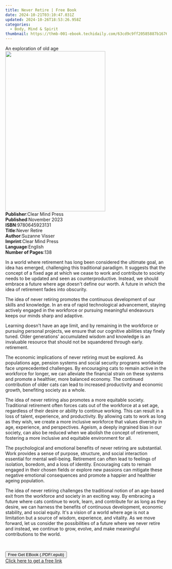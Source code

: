 ```yaml
---
title: Never Retire | Free Book
date: 2024-10-21T03:10:47.031Z
updated: 2024-10-26T18:53:26.958Z
categories:
  - Body, Mind & Spirit
thumbnail: https://thmb-001-ebook.techidaily.com/63cd9c9ff20585887b1676cda2f75f24828254e49ff841b72138d7400c4ef0d7.jpg
---
```

<main id="book-container">
  <div class="flex flex-col">
    <div class="book-brief flex-1 py-6 px-4 sm:p-6 md:py-10 md:px-8">
      <!-- brief-->
      <div class="book-brief-main">An exploration of old age</div>
    </div>
    <div
      class="book-meta-info flex-1 grid gap-4 col-start-1 col-end-3 row-start-1 sm:mb-6 sm:grid-cols-4 lg:gap-6 lg:col-start-2 lg:row-end-6 lg:row-span-6 lg:mb-0"
    >
      <div
        class="book-meta-info-left place-content-center mt-4 p-4 text-sm leading-6 col-start-2 col-span-2 dark:text-slate-400"
      >
        <img
          class="w-full h-500 object-cover rounded-lg sm:h-255 sm:col-span-2 lg:col-span-full"
          src="https://img-001-ebook.techidaily.com/203769452add312ae44d0eb2734099a5783af73c0b83c3c9ea4680920022204e.jpg"
          alt=""
          width="312"
          height="500"
        />
      </div>
      <div
        class="book-meta-info-right mt-2 col-start-1 row-start-2 col-span-3 self-center"
      >
        <!-- meta data  -->
        <div class="flex flex-col px-4 md:px-8">
          <div class="flex-1">
            <strong>Publisher</strong>:<span class="px-2"
              >Clear Mind Press</span
            >
          </div>
          <div class="flex-1">
            <strong>Published</strong>:<span class="px-2">November 2023</span>
          </div>
          <div class="flex-1">
            <strong>ISBN</strong>:<span class="px-2">9780645923131</span>
          </div>
          <div class="flex-1">
            <strong>Title</strong>:<span class="px-2">Never Retire</span>
          </div>
          <div class="flex-1">
            <strong>Author</strong>:<span class="px-2">Suzanne Visser</span>
          </div>
          <div class="flex-1">
            <strong>Imprint</strong>:<span class="px-2">Clear Mind Press</span>
          </div>
          <div class="flex-1">
            <strong>Language</strong>:<span class="px-2">English</span>
          </div>
          <div class="flex-1">
            <strong>Number of Pages</strong>:<span class="px-2">138</span>
          </div>
        </div>
      </div>
    </div>
    <div class="book-description flex-1 py-6 px-4 sm:p-6 md:py-10 md:px-8">
      <div class="book-description-main">
        <div accordion-content="" id="description">
          <p>
            In a world where retirement has long been considered the ultimate
            goal, an idea has emerged, challenging this traditional paradigm. It
            suggests that the concept of a fixed age at which we cease to work
            and contribute to society needs to be updated and seen as
            counterproductive. Instead, we should embrace a future where age
            doesn't define our worth. A future in which the idea of retirement
            fades into obscurity.
          </p>
          <p>
            The idea of never retiring promotes the continuous development of
            our skills and knowledge. In an era of rapid technological
            advancement, staying actively engaged in the workforce or pursuing
            meaningful endeavours keeps our minds sharp and adaptive.
          </p>
          <p>
            Learning doesn't have an age limit, and by remaining in the
            workforce or pursuing personal projects, we ensure that our
            cognitive abilities stay finely tuned. Older generations'
            accumulated wisdom and knowledge is an invaluable resource that
            should not be squandered through early. retirement.
          </p>
          <p>
            The economic implications of never retiring must be explored. As
            populations age, pension systems and social security programs
            worldwide face unprecedented challenges. By encouraging cats to
            remain active in the workforce for longer, we can alleviate the
            financial strain on these systems and promote a healthier, more
            balanced economy. The continued contribution of older cats can lead
            to increased productivity and economic growth, benefiting society as
            a whole.
          </p>
          <p>
            The idea of never retiring also promotes a more equitable society.
            Traditional retirement often forces cats out of the workforce at a
            set age, regardless of their desire or ability to continue working.
            This can result in a loss of talent, experience, and productivity.
            By allowing cats to work as long as they wish, we create a more
            inclusive workforce that values diversity in age, experience, and
            perspectives. Ageism, a deeply ingrained bias in our society, can
            also be reduced when we abolish the concept of retirement, fostering
            a more inclusive and equitable environment for all.
          </p>
          <p>
            The psychological and emotional benefits of never retiring are
            substantial. Work provides a sense of purpose, structure, and social
            interaction essential for mental well-being. Retirement can often
            lead to feelings of isolation, boredom, and a loss of identity.
            Encouraging cats to remain engaged in their chosen fields or explore
            new passions can mitigate these negative emotional consequences and
            promote a happier and healthier ageing population.
          </p>
          <p>
            The idea of never retiring challenges the traditional notion of an
            age-based exit from the workforce and society in an exciting way. By
            embracing a future where cats continue to work, learn, and
            contribute for as long as they desire, we can harness the benefits
            of continuous development, economic stability, and social equity.
            It's a vision of a world where age is not a limitation but a source
            of wisdom, experience, and vitality. As we move forward, let us
            consider the possibilities of a future where we never retire and
            instead, we continue to grow, evolve, and make meaningful
            contributions to the world.
          </p>
          <p><br /></p>
        </div>
        <div class="accordion-fader"></div>
      </div>
    </div>
    <div class="book-excerpts flex-1 py-6 px-4 sm:p-6 md:py-10 md:px-8"></div>
    <div
      class="book-about-author flex-1 py-6 px-4 sm:p-6 md:py-10 md:px-8"
    ></div>
    <div class="book-free-get flex-1 py-6 px-4 sm:p-6 md:py-10 md:px-8">
      <button
        id="btn-free-get"
        class="bg-blue-500 hover:bg-blue-700 text-white font-bold py-2 px-4 rounded"
      >
        Free Get EBook (.PDF/.epub)
      </button>
      <div id="countdown-display" class="px-2 text-lg mt-2"></div>
      <a
        id="free-link"
        class="hidden bg-blue-500 hover:bg-blue-700 text-white font-bold py-2 px-4 rounded"
        href="https://www.ebooks.com/en-us/book/211158463/never-retire/suzanne-visser/"
        target="_blank"
        >Click here to get a free link</a
      >
    </div>
    <script>
      let countdownTime = 0;
      let countdownInterval = null;
      document
        .getElementById('btn-free-get')
        .addEventListener('click', startCountdown);
      function startCountdown() {
        countdownTime = new Date().getTime() + 60000 * 3;
        countdownInterval = setInterval(updateCountdown, 1000);
        document.getElementById('btn-free-get').disabled = true;
        document
          .getElementById('btn-free-get')
          .classList.add('bg-gray-500', 'cursor-not-allowed');
      }
      function updateCountdown() {
        let currentTime = new Date().getTime();
        let timeLeft = countdownTime - currentTime;
        let secondsLeft = Math.floor(timeLeft / 1000);
        document.getElementById('countdown-display').innerHTML =
          `Remaining time: ${secondsLeft} seconds.`;
        if (secondsLeft <= 0) {
          clearInterval(countdownInterval);
          document.getElementById('btn-free-get').classList.add('hidden');
          document.getElementById('free-link').classList.remove('hidden');
          document.getElementById('countdown-display').innerHTML = '';
        }
      }
    </script>
  </div>
</main>

<ins class="adsbygoogle"
      style="display:block"
      data-ad-client="ca-pub-7571918770474297"
      data-ad-slot="8358498916"
      data-ad-format="auto"
      data-full-width-responsive="true"></ins>
    